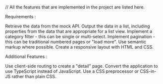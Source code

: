 

// All the features that are implemented in the project are listed here.

Requirements :

Retrieve the data from the mock API.
Output the data in a list, including properties from the data that are appropriate for a list view.
Implement a category filter - this can be single or multi-select.
Implement pagination - this can be traditional numbered pages or "load more".
Use semantic markup where possible.
Create a responsive layout with HTML and CSS.

Additional Features :

Use client-side routing to create a "detail" page.
Convert the application to use TypeScript instead of JavaScript.
Use a CSS preprocessor or CSS-in-JS rather than plain CSS.
